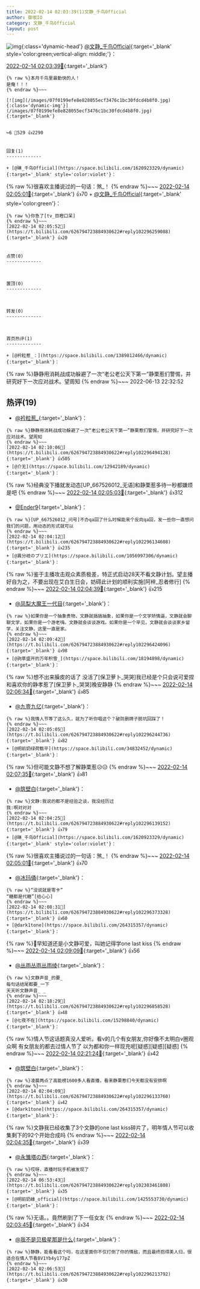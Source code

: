 ```yaml
---
title: 2022-02-14 02:03:39(1)文静_千鸟Official
author: 御坂IO
category: 文静_千鸟Official
layout: post
---
```


![img](/images/ac7482ed1b9a7f203dc68c0c4a77c488a27b108a.jpg){:class='dynamic-head'}
[@文静_千鸟Official](https://space.bilibili.com/667526012/dynamic){:target='_blank' style='color:green;vertical-align: middle;'}：

[2022-02-14 02:03:39🔗](https://t.bilibili.com/626794723884930622){:target='_blank'}

~~~
{% raw %}本月千鸟里最勤快的人！
是俺！！！
{% endraw %}~~~

[![img](/images/07f0199efe8e828055ecf3476c1bc30fdcd4b8f0.jpg){:class='dynamic-img'}](/images/07f0199efe8e828055ecf3476c1bc30fdcd4b8f0.jpg){:target='_blank'}


↪️6 💬529 👍2290


回复(1)
-------------

+ [@琳_千鸟Official](https://space.bilibili.com/1620923329/dynamic){:target='_blank' style='color:violet'}：
~~~
{% raw %}很喜欢主播说过的一句话：煞_！
{% endraw %}~~~
[2022-02-14 02:05:01🔗](https://t.bilibili.com/626794723884930622#reply102296243472){:target='_blank'} 👍70
    + [@文静_千鸟Official](https://space.bilibili.com/667526012/dynamic){:target='_blank' style='color:green'}：
~~~
{% raw %}你急了[tv_目瞪口呆]
{% endraw %}~~~
[2022-02-14 02:05:52🔗](https://t.bilibili.com/626794723884930622#reply102296259088){:target='_blank'} 👍20


点赞(0)
-------------



置顶(0)
-------------



转发(0)
-------------



首页热评(1)
-------------

+ [@衿粒惹_：](https://space.bilibili.com/1389812466/dynamic){:target='_blank'}：
~~~
{% raw %}静静用消耗战成功躲避了一次“老公老公天下第一”静栗惹们警惕，并研究好下一次应对战术。望周知
{% endraw %}~~~
2022-06-13 22:32:52


热评(19)
-------------

+ [@衿粒惹_](https://space.bilibili.com/1389812466/dynamic){:target='_blank'}：
~~~
{% raw %}静静用消耗战成功躲避了一次“老公老公天下第一”静栗惹们警惕，并研究好下一次应对战术。望周知
{% endraw %}~~~
[2022-02-14 02:10:06🔗](https://t.bilibili.com/626794723884930622#reply102296494128){:target='_blank'} 👍505
+ [@介无](https://space.bilibili.com/12942189/dynamic){:target='_blank'}：
~~~
{% raw %}经典没下播就发动态[UP_667526012_无语]和静栗惹多待一秒都嫌烦是吧
{% endraw %}~~~
[2022-02-14 02:05:03🔗](https://t.bilibili.com/626794723884930622#reply102296179984){:target='_blank'} 👍312
+ [@Ender9](https://space.bilibili.com/1986662/dynamic){:target='_blank'}：
~~~
{% raw %}[UP_667526012_问号]不办qa回了什么时候能来个反向qa回，发一些你一直想问我们的问题，用动态的形式就可以
{% endraw %}~~~
[2022-02-14 02:04:12🔗](https://t.bilibili.com/626794723884930622#reply102296134608){:target='_blank'} 👍235
+ [@異分岐のプリエ](https://space.bilibili.com/1056997306/dynamic){:target='_blank'}：
~~~
{% raw %}鉴于主播攻击观众素质极差，特正式启动28天不看文静计划。望主播好自为之，不要出现在艾白生日会，妨碍此计划的顺利实施[阿梓_忍者修行]
{% endraw %}~~~
[2022-02-14 02:04:39🔗](https://t.bilibili.com/626794723884930622#reply102296143584){:target='_blank'} 👍215
+ [@凤梨大魔王一代目](https://space.bilibili.com/3096566/dynamic){:target='_blank'}：
~~~
{% raw %}如果你是一个抽象贵物，文静就搞搞抽象，如果你是一个文学矫情逼，文静就会聊聊文学，如果你是一个游老嗨。文静就会谈谈游戏。如果你是一个罕见，文静就会谈谈家乡留学，关注文静，这里一直是家。
{% endraw %}~~~
[2022-02-14 02:09:42🔗](https://t.bilibili.com/626794723884930622#reply102296424096){:target='_blank'} 👍98
+ [@驹草盛开的万年积雪_](https://space.bilibili.com/18194898/dynamic){:target='_blank'}：
~~~
{% raw %}想不出来臊皮的话了 没活了[保卫萝卜_哭哭]我已经是个只会说可爱捏和喜欢你的静孝惹了[保卫萝卜_哭哭]晚安静静
{% endraw %}~~~
[2022-02-14 02:06:34🔗](https://t.bilibili.com/626794723884930622#reply102296338320){:target='_blank'} 👍85
+ [@九壹九亿](https://space.bilibili.com/29755625/dynamic){:target='_blank'}：
~~~
{% raw %}我情人节等了这么久，就为了听你唱这个？破防删牌子脱坑回踩了！
{% endraw %}~~~
[2022-02-14 02:05:05🔗](https://t.bilibili.com/626794723884930622#reply102296244736){:target='_blank'} 👍82
+ [@明前奶绿荷甄平](https://space.bilibili.com/34832452/dynamic){:target='_blank'}：
~~~
{% raw %}但可能文静不想了解静栗惹😥😥
{% endraw %}~~~
[2022-02-14 02:07:35🔗](https://t.bilibili.com/626794723884930622#reply102296356976){:target='_blank'} 👍81
+ [@筑壁白](https://space.bilibili.com/383718717/dynamic){:target='_blank'}：
~~~
{% raw %}文静:我说的都不是经验之谈，我没经历过
我:啊对对对
{% endraw %}~~~
[2022-02-14 02:04:25🔗](https://t.bilibili.com/626794723884930622#reply102296139152){:target='_blank'} 👍79
+ [@琳_千鸟Official](https://space.bilibili.com/1620923329/dynamic){:target='_blank' style='color:violet'}：
~~~
{% raw %}很喜欢主播说过的一句话：煞_！
{% endraw %}~~~
[2022-02-14 02:05:01🔗](https://t.bilibili.com/626794723884930622#reply102296243472){:target='_blank'} 👍70
+ [@冰玛俑](https://space.bilibili.com/86348482/dynamic){:target='_blank'}：
~~~
{% raw %}“没说就是零卡”
“糖都是代糖”[给心心]
{% endraw %}~~~
[2022-02-14 02:08:31🔗](https://t.bilibili.com/626794723884930622#reply102296373328){:target='_blank'} 👍60
+ [@dark1tone](https://space.bilibili.com/264315357/dynamic){:target='_blank'}：
~~~
{% raw %}🥰早知道还是小文静可爱，叫她记得学one last kiss
{% endraw %}~~~
[2022-02-14 02:09:09🔗](https://t.bilibili.com/626794723884930622#reply102296413984){:target='_blank'} 👍56
+ [@丛雨丛雨丛雨绫](https://space.bilibili.com/286761150/dynamic){:target='_blank'}：
~~~
{% raw %}文静声音_的要_
每句话结尾都要_一下
天天听文静声音_ _
{% endraw %}~~~
[2022-02-14 02:18:29🔗](https://t.bilibili.com/626794723884930622#reply102296858528){:target='_blank'} 👍48
+ [@七夜不在](https://space.bilibili.com/15298840/dynamic){:target='_blank'}：
~~~
{% raw %}情人节这话题真没人爱听。看v的几个有女朋友,你好像不太明白v圈观众啊 有女朋友的都去过情人节了 以为都和你一样现充呢[疑惑][疑惑][疑惑]
{% endraw %}~~~
[2022-02-14 02:21:24🔗](https://t.bilibili.com/626794723884930622#reply102297064320){:target='_blank'} 👍42
+ [@筑壁白](https://space.bilibili.com/383718717/dynamic){:target='_blank'}：
~~~
{% raw %}凌晨两点了高能榜1600多人看直播，看来静栗惹们今天都没有安排啊
{% endraw %}~~~
[2022-02-14 02:04:09🔗](https://t.bilibili.com/626794723884930622#reply102296133760){:target='_blank'} 👍42
+ [@dark1tone](https://space.bilibili.com/264315357/dynamic){:target='_blank'}：
~~~
{% raw %}文静我已经收集了3个文静的one last kiss碎片了，明年情人节可以收集剩下的92个开始合成吗
{% endraw %}~~~
[2022-02-14 02:04:35🔗](https://t.bilibili.com/626794723884930622#reply102296075760){:target='_blank'} 👍39
+ [@永雏塔の西](https://space.bilibili.com/13268010/dynamic){:target='_blank'}：
~~~
{% raw %}哎呀，直播时玩手机被发现了
{% endraw %}~~~
[2022-02-14 06:53:43🔗](https://t.bilibili.com/626794723884930622#reply102303461808){:target='_blank'} 👍35
+ [@明前奶綠_official](https://space.bilibili.com/1425553730/dynamic){:target='_blank'}：
~~~
{% raw %}无语。。竟然刷到了下一任女友
{% endraw %}~~~
[2022-02-14 02:03:45🔗](https://t.bilibili.com/626794723884930622#reply102295995488){:target='_blank'} 👍34
+ [@我不是贝极星那是什么](https://space.bilibili.com/9644922/dynamic){:target='_blank'}：
~~~
{% raw %}静静，能看看这个吗，在这里面你不仅打倒了你的情敌，而且最终抱得美人归，很适合在情人节看BV1Yb4y177pZ
{% endraw %}~~~
[2022-02-14 02:06:53🔗](https://t.bilibili.com/626794723884930622#reply102296213792){:target='_blank'} 👍30



